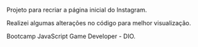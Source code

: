 
Projeto para recriar a página inicial do Instagram. 

Realizei algumas alterações no código para melhor visualização.

Bootcamp JavaScript Game Developer - DIO.
